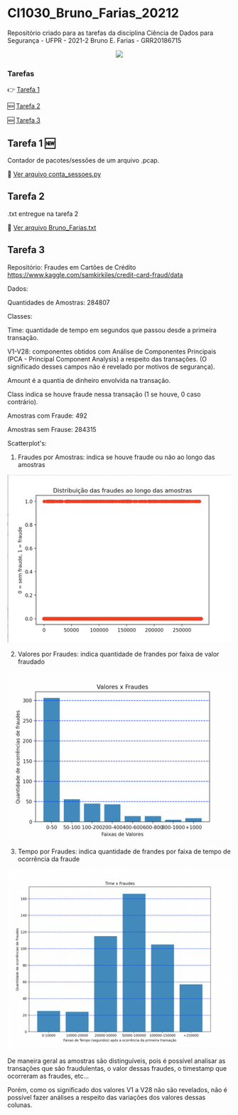 # CI1030_Bruno_Farias_20212
Repositório criado para as tarefas da disciplina Ciência de Dados para Segurança - UFPR - 2021-2
Bruno E. Farias - GRR20186715

<p align="center">
<img src="http://img.shields.io/static/v1?label=STATUS&message=EM%20DESENVOLVIMENTO&color=GREEN&style=for-the-badge"/>
</p>

### Tarefas
:point_right: [Tarefa 1](#tarefa-1)

:new: [Tarefa 2](#tarefa-2)

:new: [Tarefa 3](#tarefa-3)


## Tarefa 1 :new:
Contador de pacotes/sessões de um arquivo .pcap.

:mag_right: [Ver arquivo conta_sessoes.py](tarefa1/conta_sessoes.py)

## Tarefa 2
.txt entregue na tarefa 2

:mag_right: [Ver arquivo Bruno_Farias.txt](tarefa2/Bruno_Farias.txt)

## Tarefa 3
Repositório: Fraudes em Cartões de Crédito https://www.kaggle.com/samkirkiles/credit-card-fraud/data

Dados:

Quantidades de Amostras: 284807

Classes:

Time: quantidade de tempo em segundos que passou desde a primeira transação.

V1-V28: componentes obtidos com Análise de Componentes Principais (PCA - Principal Component Analysis) a respeito das transações. (O significado desses campos não é revelado por motivos de segurança).

Amount é a quantia de dinheiro envolvida na transação.

Class indica se houve fraude nessa transação (1 se houve, 0 caso contrário).

Amostras com Fraude: 492

Amostras sem Frause: 284315

Scatterplot's:

1) Fraudes por Amostras: indica se houve fraude ou não ao longo das amostras

![ver imagem](tarefa3/imagens/graf1.png)

2) Valores por Fraudes: indica quantidade de frandes por faixa de valor fraudado

![ver imagem](tarefa3/imagens/graf2.png)

3) Tempo por Fraudes: indica quantidade de frandes por faixa de tempo de ocorrência da fraude

![ver imagem](tarefa3/imagens/graf3.png)

De maneira geral as amostras são distinguíveis, pois é possível analisar as transações que são fraudulentas,
o valor dessas fraudes, o timestamp que ocorreram as fraudes, etc...

Porém, como os significado dos valores V1 a V28 não são revelados, não é possível fazer análises a respeito
das variações dos valores dessas colunas.
